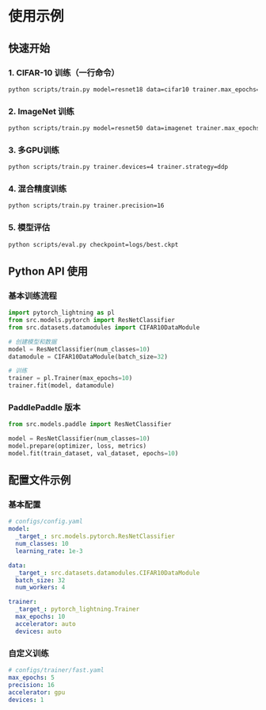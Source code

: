 # 使用示例

## 快速开始

### 1. CIFAR-10 训练（一行命令）
```bash
python scripts/train.py model=resnet18 data=cifar10 trainer.max_epochs=10
```

### 2. ImageNet 训练
```bash
python scripts/train.py model=resnet50 data=imagenet trainer.max_epochs=90
```

### 3. 多GPU训练
```bash
python scripts/train.py trainer.devices=4 trainer.strategy=ddp
```

### 4. 混合精度训练
```bash
python scripts/train.py trainer.precision=16
```

### 5. 模型评估
```bash
python scripts/eval.py checkpoint=logs/best.ckpt
```

## Python API 使用

### 基本训练流程
```python
import pytorch_lightning as pl
from src.models.pytorch import ResNetClassifier
from src.datasets.datamodules import CIFAR10DataModule

# 创建模型和数据
model = ResNetClassifier(num_classes=10)
datamodule = CIFAR10DataModule(batch_size=32)

# 训练
trainer = pl.Trainer(max_epochs=10)
trainer.fit(model, datamodule)
```

### PaddlePaddle 版本
```python
from src.models.paddle import ResNetClassifier

model = ResNetClassifier(num_classes=10)
model.prepare(optimizer, loss, metrics)
model.fit(train_dataset, val_dataset, epochs=10)
```

## 配置文件示例

### 基本配置
```yaml
# configs/config.yaml
model:
  _target_: src.models.pytorch.ResNetClassifier
  num_classes: 10
  learning_rate: 1e-3

data:
  _target_: src.datasets.datamodules.CIFAR10DataModule
  batch_size: 32
  num_workers: 4

trainer:
  _target_: pytorch_lightning.Trainer
  max_epochs: 10
  accelerator: auto
  devices: auto
```

### 自定义训练
```yaml
# configs/trainer/fast.yaml
max_epochs: 5
precision: 16
accelerator: gpu
devices: 1
```